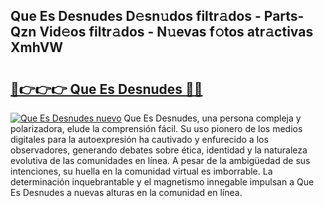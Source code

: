 ## Que Es Desnudes D𝚎sn𝚞dos filtr𝚊dos - Parts-Qzn Vid𝚎os filtr𝚊dos - N𝚞evas f𝚘tos atr𝚊ctivas XmhVW

# <h2><a href="http://mbczmi.tromn.icu/?c=Que+Es+Desnudes">🔗👉👉👉 Que Es Desnudes 🔗🔗</a></h2>

[![Que Es Desnudes nuevo](https://i.imgur.com/pEAQMta.gif)](http://mbczmi.tromn.icu/?c=Que+Es+Desnudes)
Que Es Desnudes, una persona compleja y polarizadora, elude la comprensión fácil. Su uso pionero de los medios digitales para la autoexpresión ha cautivado y enfurecido a los observadores, generando debates sobre ética, identidad y la naturaleza evolutiva de las comunidades en línea. A pesar de la ambigüedad de sus intenciones, su huella en la comunidad virtual es imborrable. La determinación inquebrantable y el magnetismo innegable impulsan a Que Es Desnudes a nuevas alturas en la comunidad en línea.

